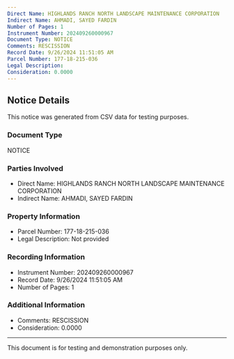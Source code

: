 ```yaml
---
Direct Name: HIGHLANDS RANCH NORTH LANDSCAPE MAINTENANCE CORPORATION
Indirect Name: AHMADI, SAYED FARDIN
Number of Pages: 1
Instrument Number: 202409260000967
Document Type: NOTICE
Comments: RESCISSION
Record Date: 9/26/2024 11:51:05 AM
Parcel Number: 177-18-215-036
Legal Description: 
Consideration: 0.0000
---
```


## Notice Details

This notice was generated from CSV data for testing purposes.

### Document Type
NOTICE

### Parties Involved
- Direct Name: HIGHLANDS RANCH NORTH LANDSCAPE MAINTENANCE CORPORATION
- Indirect Name: AHMADI, SAYED FARDIN

### Property Information
- Parcel Number: 177-18-215-036
- Legal Description: Not provided

### Recording Information
- Instrument Number: 202409260000967
- Record Date: 9/26/2024 11:51:05 AM
- Number of Pages: 1

### Additional Information
- Comments: RESCISSION
- Consideration: 0.0000

---

This document is for testing and demonstration purposes only.
